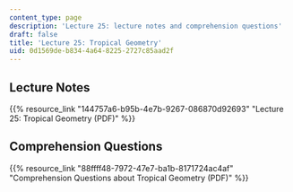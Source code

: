 ```yaml
---
content_type: page
description: 'Lecture 25: lecture notes and comprehension questions'
draft: false
title: 'Lecture 25: Tropical Geometry'
uid: 0d1569de-b834-4a64-8225-2727c85aad2f
---
```

## Lecture Notes

{{% resource_link "144757a6-b95b-4e7b-9267-086870d92693" "Lecture 25: Tropical Geometry (PDF)" %}}

## Comprehension Questions

{{% resource_link "88ffff48-7972-47e7-ba1b-8171724ac4af" "Comprehension Questions about Tropical Geometry (PDF)" %}}